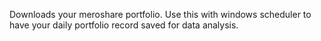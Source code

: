 Downloads your meroshare portfolio. Use this with windows scheduler to have your daily portfolio record saved for data analysis.
